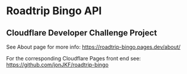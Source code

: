 # Roadtrip Bingo API

## Cloudflare Developer Challenge Project

See About page for more info: https://roadtrip-bingo.pages.dev/about/

For the corresponding Cloudflare Pages front end see: https://github.com/jonJKF/roadtrip-bingo